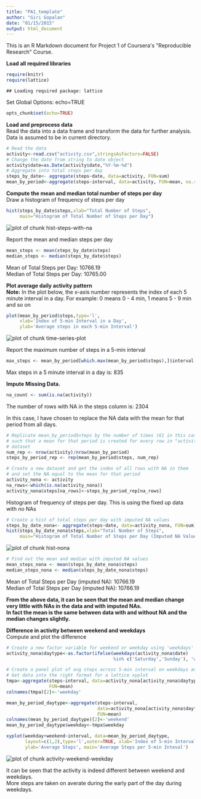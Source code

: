 ```yaml
---
title: "PA1_template"
author: "Giri Gopalan"
date: "01/15/2015"
output: html_document
---
```


This is an R Markdown document for Project 1 of Coursera's "Reproducible Research" Course.

**Load all required libraries**  

```r
require(knitr)
require(lattice)
```

```
## Loading required package: lattice
```
Set Global Options: echo=TRUE

```r
opts_chunk$set(echo=TRUE)
```

**Load and preprocess data**  
Read the data into a data frame and transform the data for further analysis. Data is assumed to be in current directory.

```r
# Read the data
activity<-read.csv("activity.csv",stringsAsFactors=FALSE)
# Change the date from string to date object
activity$date=as.Date(activity$date,"%Y-%m-%d")
# Aggregate into total steps per day
steps_by_date<- aggregate(steps~date, data=activity, FUN=sum)
mean_by_period<-aggregate(steps~interval, data=activity, FUN=mean, na.rm=TRUE)
```

**Compute the mean and median total number of steps per day**  
Draw a histogram of frequency of steps per day

```r
hist(steps_by_date$steps,xlab="Total Number of Steps", 
     main="Histogram of Total Number of Steps per Day")
```

![plot of chunk hist-steps-with-na](figure/hist-steps-with-na-1.png) 

Report the mean and median steps per day

```r
mean_steps <- mean(steps_by_date$steps)
median_steps <- median(steps_by_date$steps)
```

Mean of Total Steps per Day: 10766.19  
Median of Total Steps per Day: 10765.00

**Plot average daily activity pattern**  
**Note:** In the plot below, the x-axis number represents the index of each 5 minute interval in a day.
      For example: 0 means 0 - 4 min, 1 means 5 - 9 min and so on

```r
plot(mean_by_period$steps,type='l', 
     xlab='Index of 5-min Interval in a Day', 
     ylab='Average steps in each 5-min Interval')
```

![plot of chunk time-series-plot](figure/time-series-plot-1.png) 

Report the maximum number of steps in a 5-min interval

```r
max_steps <- mean_by_period[which.max(mean_by_period$steps),]$interval
```
Max steps in a 5 minute interval in a day is: 835


**Impute Missing Data.**  

```r
na_count <- sum(is.na(activity))
```
The number of rows with NA in the steps column is: 2304

In this case, I have chosen to replace the NA data with the mean for that period from all days.

```r
# Replicate mean_by_period$steps by the number of times (61 in this case)
# such that a mean for that period is created for every row in "activity"
# dataset
num_rep <- nrow(activity)/nrow(mean_by_period)
steps_by_period_rep <- rep(mean_by_period$steps, num_rep)

# Create a new dataset and get the index of all rows with NA in them
# and set the NA equal to the mean for that period
activity_nona <- activity
na_rows<-which(is.na(activity_nona))
activity_nona$steps[na_rows]<-steps_by_period_rep[na_rows]
```

Histogram of frequency of steps per day. This is using the fixed up data with no NAs

```r
# Create a hist of total steps per day with imputed NA values
steps_by_date_nona<- aggregate(steps~date, data=activity_nona, FUN=sum)
hist(steps_by_date_nona$steps,xlab="Total Number of Steps", 
     main="Histogram of Total Number of Steps per Day (Imputed NA Values)")
```

![plot of chunk hist-nona](figure/hist-nona-1.png) 


```r
# Find out the mean and median with imputed NA values
mean_steps_nona <- mean(steps_by_date_nona$steps)
median_steps_nona <- median(steps_by_date_nona$steps)
```
Mean of Total Steps per Day (imputed NA): 10766.19  
Median of Total Steps per Day (imputed NA): 10766.19

**From the above data, it can be seen that the mean and median change very little with NAs in the data and with imputed NAs.**  
**In fact the mean is the same between data with and without NA and the median changes slightly.**

**Difference in activity between weekend and weekdays**  
Compute and plot the difference


```r
# Create a new factor variable for weekend or weekday using 'weekdays'
activity_nona$daytype<-as.factor(ifelse(weekdays(activity_nona$date) 
                                        %in% c('Saturday','Sunday'), 'weekend', 'weekday'))

# Create a panel plot of avg steps across 5-min interval on weekdays and weekends
# Get data into the right format for a lattice xyplot
tmpa<-aggregate(steps~interval, data=activity_nona[activity_nona$daytype=='weekday',], 
                FUN=mean)
colnames(tmpa)[2]<-'weekday'

mean_by_period_daytype<-aggregate(steps~interval, 
                                  data=activity_nona[activity_nona$daytype=='weekend',], 
                                  FUN=mean)
colnames(mean_by_period_daytype)[2]<-'weekend'
mean_by_period_daytype$weekday<-tmpa$weekday

xyplot(weekday+weekend~interval, data=mean_by_period_daytype, 
       layout=c(1,2),type='l',outer=TRUE, xlab='Index of 5-min Interval in a Day', 
       ylab='Average Steps', main='Average Steps per 5-min Inteval')
```

![plot of chunk activity-weekend-weekday](figure/activity-weekend-weekday-1.png) 

It can be seen that the activity is indeed different between weekend and weekdays.  
More steps are taken on averate during the early part of the day during weekdays.
